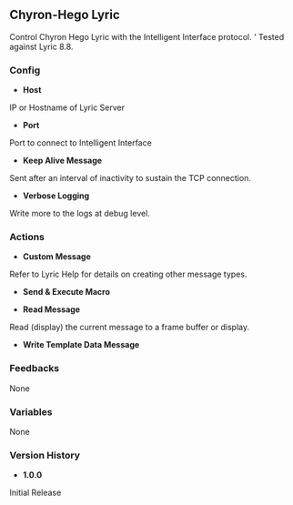 ## Chyron-Hego Lyric

Control Chyron Hego Lyric with the Intelligent Interface protocol.
'
Tested against Lyric 8.8.

### Config

- **Host**

IP or Hostname of Lyric Server

- **Port**

Port to connect to Intelligent Interface

- **Keep Alive Message**

Sent after an interval of inactivity to sustain the TCP connection.

- **Verbose Logging**

Write more to the logs at debug level.

### Actions

- **Custom Message**

Refer to Lyric Help for details on creating other message types.

- **Send & Execute Macro**

- **Read Message**

Read (display) the current message to a frame buffer or display.

- **Write Template Data Message**

### Feedbacks

None

### Variables

None

### Version History

- **1.0.0**

Initial Release
